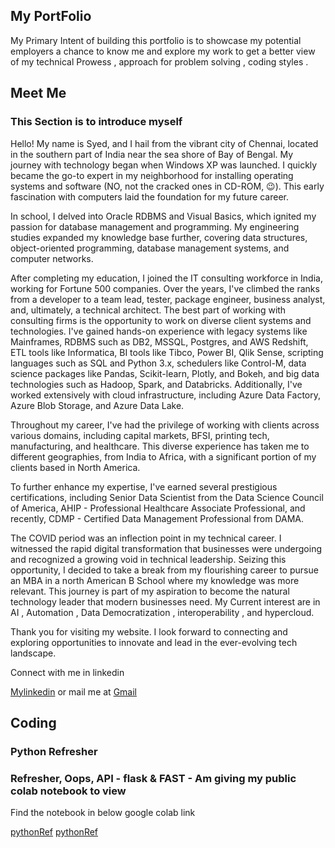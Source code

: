 ## My PortFolio

My Primary Intent of building this portfolio is to showcase my potential employers a chance to know me and explore my work to get a better view of my technical Prowess , approach for problem solving , coding styles .

## Meet Me
### This Section is to introduce myself


Hello! My name is Syed, and I hail from the vibrant city of Chennai, located in the southern part of India near the sea shore of Bay of Bengal. My journey with technology began when Windows XP was launched. I quickly became the go-to expert in my neighborhood for installing operating systems and software (NO, not the cracked ones in CD-ROM, 😉). This early fascination with computers laid the foundation for my future career.

In school, I delved into Oracle RDBMS and Visual Basics, which ignited my passion for database management and programming. My engineering studies expanded my knowledge base further, covering data structures, object-oriented programming, database management systems, and computer networks.

After completing my education, I joined the IT consulting workforce in India, working for Fortune 500 companies. Over the years, I've climbed the ranks from a developer to a team lead, tester, package engineer, business analyst, and, ultimately, a technical architect. The best part of working with consulting firms is the opportunity to work on diverse client systems and technologies. I've gained hands-on experience with legacy systems like Mainframes, RDBMS such as DB2, MSSQL, Postgres, and AWS Redshift, ETL tools like Informatica, BI tools like Tibco, Power BI, Qlik Sense, scripting languages such as SQL and Python 3.x, schedulers like Control-M, data science packages like Pandas, Scikit-learn, Plotly, and Bokeh, and big data technologies such as Hadoop, Spark, and Databricks. Additionally, I've worked extensively with cloud infrastructure, including Azure Data Factory, Azure Blob Storage, and Azure Data Lake.

Throughout my career, I've had the privilege of working with clients across various domains, including capital markets, BFSI, printing tech, manufacturing, and healthcare. This diverse experience has taken me to different geographies, from India to Africa, with a significant portion of my clients based in North America.

To further enhance my expertise, I've earned several prestigious certifications, including Senior Data Scientist from the Data Science Council of America, AHIP - Professional Healthcare Associate Professional, and recently, CDMP - Certified Data Management Professional from DAMA.

The COVID period was an inflection point in my technical career. I witnessed the rapid digital transformation that businesses were undergoing and recognized a growing void in technical leadership. Seizing this opportunity, I decided to take a break from my flourishing career to pursue an MBA in a north American B School where my knowledge was more relevant. This journey is part of my aspiration to become the natural technology leader that modern businesses need. My Current interest are in AI , Automation , Data Democratization , interoperability , and hypercloud.

Thank you for visiting my website. I look forward to connecting and exploring opportunities to innovate and lead in the ever-evolving tech landscape.

Connect with me in linkedin 

[Mylinkedin](https://www.linkedin.com/in/syed-asif-ahmed-86709369/)
or
mail me at [Gmail](syedasif.responds@gmail.com)

## Coding
### Python Refresher
### Refresher, Oops, API - flask & FAST - Am giving my public colab notebook to view 

Find the notebook in below google colab link 

[pythonRef](https://colab.research.google.com/drive/1PgxHPh_QJkoJPqD5a8PBJTh_rILOuNWA?usp=sharing)
[pythonRef](https://colab.research.google.com/drive/1PgxHPh_QJkoJPqD5a8PBJTh_rILOuNWA#offline=true&sandboxMode=true)
